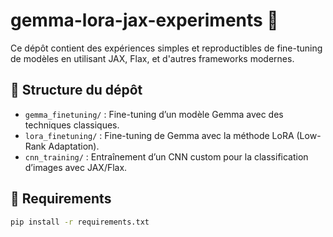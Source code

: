 # gemma-lora-jax-experiments 🧪

Ce dépôt contient des expériences simples et reproductibles de fine-tuning de modèles en utilisant JAX, Flax, et d'autres frameworks modernes.

## 📁 Structure du dépôt

- `gemma_finetuning/` : Fine-tuning d’un modèle Gemma avec des techniques classiques.
- `lora_finetuning/` : Fine-tuning de Gemma avec la méthode LoRA (Low-Rank Adaptation).
- `cnn_training/` : Entraînement d’un CNN custom pour la classification d’images avec JAX/Flax.

## 🔧 Requirements

```bash
pip install -r requirements.txt
